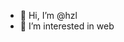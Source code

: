 - 👋 Hi, I’m @hzl
- 👀 I’m interested in web

<!---
har-7/har-7 is a ✨ special ✨ repository because its `README.md` (this file) appears on your GitHub profile.
You can click the Preview link to take a look at your changes.
--->
